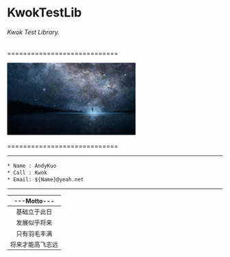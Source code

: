 # KwokTestLib
###### Kwok Test Library.

============================

<img src="/image/md.jpg" width="300px" height="168px" alt="超越" />

============================

------
```
* Name : AndyKuo
* Call : Kwok
* Email: ${Name}@yeah.net
```
------

|---Motto---|
|:---:|
|基础立于此日|
|发展似乎将来|
|只有羽毛丰满|
|将来才能高飞志远|


